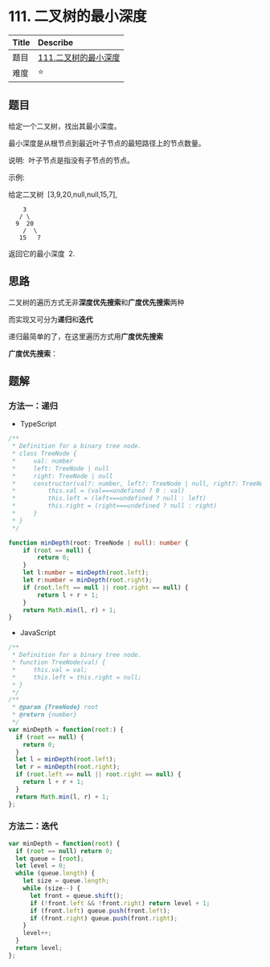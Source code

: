 # 111. 二叉树的最小深度

| Title | Describe                                                                               |
| :---- | :------------------------------------------------------------------------------------- |
| 题目  | [111.二叉树的最小深度](https://leetcode-cn.com/problems/minimum-depth-of-binary-tree/) |
| 难度  | ⭐                                                                                     |

## 题目

给定一个二叉树，找出其最小深度。

最小深度是从根节点到最近叶子节点的最短路径上的节点数量。

说明:  叶子节点是指没有子节点的节点。

示例:

给定二叉树  [3,9,20,null,null,15,7],

```
    3
   / \
  9  20
    /  \
   15   7
```

返回它的最小深度  2.

## 思路

二叉树的遍历方式无非**深度优先搜索**和**广度优先搜索**两种

而实现又可分为**递归**和**迭代**

递归最简单的了，在这里遍历方式用**广度优先搜索**

**广度优先搜索**：

## 题解

### 方法一：递归

- TypeScript

```TypeScript
/**
 * Definition for a binary tree node.
 * class TreeNode {
 *     val: number
 *     left: TreeNode | null
 *     right: TreeNode | null
 *     constructor(val?: number, left?: TreeNode | null, right?: TreeNode | null) {
 *         this.val = (val===undefined ? 0 : val)
 *         this.left = (left===undefined ? null : left)
 *         this.right = (right===undefined ? null : right)
 *     }
 * }
 */

function minDepth(root: TreeNode | null): number {
    if (root == null) {
        return 0;
    }
    let l:number = minDepth(root.left);
    let r:number = minDepth(root.right);
    if (root.left == null || root.right == null) {
        return l + r + 1;
    }
    return Math.min(l, r) + 1;
}
```

- JavaScript

```JavaScript
/**
 * Definition for a binary tree node.
 * function TreeNode(val) {
 *     this.val = val;
 *     this.left = this.right = null;
 * }
 */
/**
 * @param {TreeNode} root
 * @return {number}
 */
var minDepth = function(root:) {
  if (root == null) {
    return 0;
  }
  let l = minDepth(root.left);
  let r = minDepth(root.right);
  if (root.left == null || root.right == null) {
    return l + r + 1;
  }
  return Math.min(l, r) + 1;
};
```

### 方法二：迭代

```javascript
var minDepth = function(root) {
  if (root == null) return 0;
  let queue = [root];
  let level = 0;
  while (queue.length) {
    let size = queue.length;
    while (size--) {
      let front = queue.shift();
      if (!front.left && !front.right) return level + 1;
      if (front.left) queue.push(front.left);
      if (front.right) queue.push(front.right);
    }
    level++;
  }
  return level;
};
```

